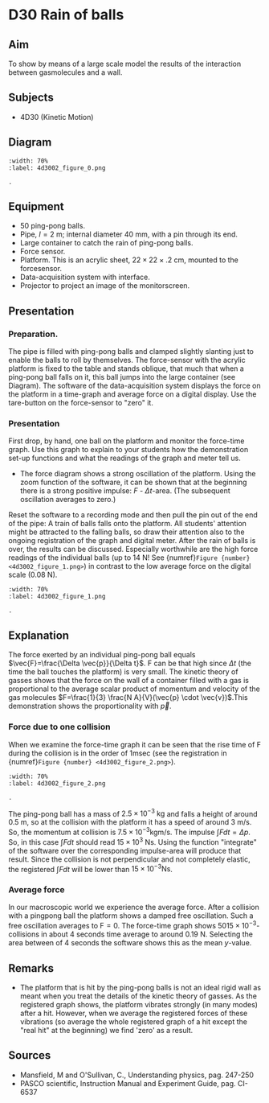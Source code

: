 

# D30 Rain of balls 
    
  
## Aim   
 To show by means of a large scale model the results of the interaction between gasmolecules and a wall.    
  
## Subjects   
* 4D30 (Kinetic Motion)   

## Diagram
   
```{figure} figures/figure_0.png
:width: 70%  
:label: 4d3002_figure_0.png  

. 
```

## Equipment
- 50 ping-pong balls.
- Pipe, $l=2 \mathrm{~m}$; internal diameter $40 \mathrm{~mm}$, with a pin through its end.
- Large container to catch the rain of ping-pong balls.
- Force sensor.
- Platform. This is an acrylic sheet, $22\times22\times.2\mathrm{~cm}$, mounted to the forcesensor.
- Data-acquisition system with interface.
- Projector to project an image of the monitorscreen.
     
  
## Presentation   
### Preparation.

The pipe is filled with ping-pong balls and clamped slightly slanting just to enable the balls to roll by themselves. The force-sensor with the acrylic platform is fixed to the table and stands oblique, that much that when a ping-pong ball falls on it, this ball jumps into the large container (see Diagram). The software of the data-acquisition system displays the force on the platform in a time-graph and average force on a digital display. Use the tare-button on the force-sensor to "zero" it.

### Presentation

First drop, by hand, one ball on the platform and monitor the force-time graph. Use this graph to explain to your students how the demonstration set-up functions and what the readings of the graph and meter tell us.

- The force diagram shows a strong oscillation of the platform. Using the zoom function of the software, it can be shown that at the beginning there is a strong positive impulse: $F$ - $\Delta t$-area. (The subsequent oscillation averages to zero.)

Reset the software to a recording mode and then pull the pin out of the end of the pipe: A train of balls falls onto the platform. All students' attention might be attracted to the falling balls, so draw their attention also to the ongoing registration of the graph and digital meter. After the rain of balls is over, the results can be discussed. Especially worthwhile are the high force readings of the individual balls (up to $14 \mathrm{~N}$! See {numref}`Figure {number} <4d3002_figure_1.png>`) in contrast to the low average force on the digital scale $(0.08 \mathrm{~N})$.  

```{figure} figures/figure_1.png
:width: 70%  
:label: 4d3002_figure_1.png  

.
```

## Explanation   
The force exerted by an individual ping-pong ball equals $\vec{F}=\frac{\Delta \vec{p}}{\Delta t}$. F can be that high since $\Delta t$ (the time the ball touches the platform) is very small. The kinetic theory of gasses shows that the force on the wall of a container filled with a gas is proportional to the average scalar product of momentum and velocity of the gas molecules $F=\frac{1}{3} \frac{N A}{V}(\vec{p} \cdot \vec{v})$.This demonstration shows the proportionality with $\vec{p}$.

### Force due to one collision

When we examine the force-time graph it can be seen that the rise time of $\mathrm{F}$ during the collision is in the order of $1 \mathrm{msec}$ (see the registration in {numref}`Figure {number} <4d3002_figure_2.png>`).  

```{figure} figures/figure_2.png
:width: 70%  
:label: 4d3002_figure_2.png  

. 
```

The ping-pong ball has a mass of $2.5 \times 10^{-3} \mathrm{~kg}$ and falls a height of around $0.5 \mathrm{~m}$, so at the collision with the platform it has a speed of around $3 \mathrm{~m} / \mathrm{s}$. So, the momentum at collision is $7.5 \times 10^{-3} \mathrm{kgm} / \mathrm{s}$. The impulse $\int F d t=\Delta p$. So, in this case $\int F d t$ should read $15 \times 10^{3}$ Ns. Using the function "integrate" of the software over the corresponding impulse-area will produce that result. Since the collision is not perpendicular and not completely elastic, the registered $\int F d t$ will be lower than $15 \times 10^{-3} \mathrm{Ns}$.

### Average force

In our macroscopic world we experience the average force. After a collision with a pingpong ball the platform shows a damped free oscillation. Such a free oscillation averages to $\mathrm{F}=0$. The force-time graph shows $5015 \times 10^{-3}$-collisions in about 4 seconds time average to around $0.19 \mathrm{~N}$. Selecting the area between of 4 seconds the software shows this as the mean $y$-value.      
  
## Remarks
 *  The platform that is hit by the ping-pong balls is not an ideal rigid wall as meant when you treat the details of the kinetic theory of gasses. As the registered graph shows, the platform vibrates strongly (in many modes) after a hit. However, when we average the registered forces of these vibrations (so average the whole registered graph of a hit except the "real hit" at the beginning) we find 'zero' as a result.    
  
## Sources
 *  Mansfield, M and O'Sullivan, C., Understanding physics, pag. 247-250 
 *  PASCO scientific, Instruction Manual and Experiment Guide, pag. CI-6537
  